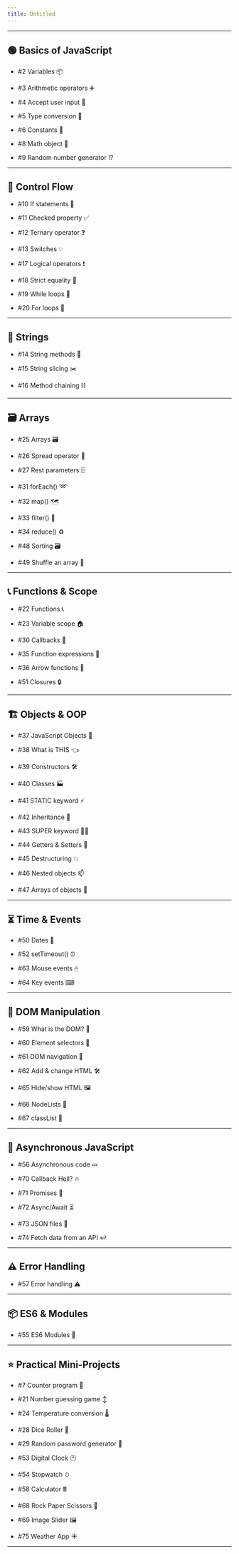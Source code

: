 ```yaml
---
title: Untitled
---
```


---

## 🟢 Basics of JavaScript

- #2 Variables 📦
    
- #3 Arithmetic operators ➕
    
- #4 Accept user input 💬
    
- #5 Type conversion 💱
    
- #6 Constants 🚫
    
- #8 Math object 🧮
    
- #9 Random number generator ⁉
    

---

## 🔁 Control Flow

- #10 If statements 🤔
    
- #11 Checked property ✅
    
- #12 Ternary operator ❓
    
- #13 Switches 💡
    
- #17 Logical operators ❗
    
- #18 Strict equality 🟰
    
- #19 While loops 🔁
    
- #20 For loops 🔂
    

---

## 🧵 Strings

- #14 String methods 🧵
    
- #15 String slicing ✂️
    
- #16 Method chaining ⛓
    

---

## 🗃 Arrays

- #25 Arrays 🗃
    
- #26 Spread operator 📖
    
- #27 Rest parameters 🗄
    
- #31 forEach() ➿
    
- #32 map() 🗺
    
- #33 filter() 🚰
    
- #34 reduce() ♻
    
- #48 Sorting 🗃
    
- #49 Shuffle an array 🔀
    

---

## 📞 Functions & Scope

- #22 Functions 📞
    
- #23 Variable scope 🏠
    
- #30 Callbacks 🤙
    
- #35 Function expressions 🐣
    
- #36 Arrow functions 🎯
    
- #51 Closures 🔒
    

---

## 🏗 Objects & OOP

- #37 JavaScript Objects 🧍
    
- #38 What is THIS 👈
    
- #39 Constructors 🛠
    
- #40 Classes 🏭
    
- #41 STATIC keyword ⚡
    
- #42 Inheritance 🐇
    
- #43 SUPER keyword 🦸‍♂️
    
- #44 Getters & Setters 📐
    
- #45 Destructuring 💥
    
- #46 Nested objects 📫
    
- #47 Arrays of objects 🍎
    

---

## ⏳ Time & Events

- #50 Dates 📅
    
- #52 setTimeout() ⏰
    
- #63 Mouse events 🖱
    
- #64 Key events ⌨
    

---

## 🌳 DOM Manipulation

- #59 What is the DOM? 🌳
    
- #60 Element selectors 📑
    
- #61 DOM navigation 🧭
    
- #62 Add & change HTML 🛠️
    
- #65 Hide/show HTML 🖼
    
- #66 NodeLists 📃
    
- #67 classList 🧾
    

---

## 🔗 Asynchronous JavaScript

- #56 Asynchronous code 💤
    
- #70 Callback Hell? 🔥
    
- #71 Promises 🤞
    
- #72 Async/Await ⏳
    
- #73 JSON files 📄
    
- #74 Fetch data from an API ↩️
    

---

## ⚠ Error Handling

- #57 Error handling ⚠
    

---

## 📦 ES6 & Modules

- #55 ES6 Modules 🚢
    

---

## ⭐ Practical Mini-Projects

- #7 Counter program 🔢
    
- #21 Number guessing game ↕
    
- #24 Temperature conversion 🌡️
    
- #28 Dice Roller 🎲
    
- #29 Random password generator 🔑
    
- #53 Digital Clock 🕐
    
- #54 Stopwatch ⏱
    
- #58 Calculator 🖩
    
- #68 Rock Paper Scissors 👊
    
- #69 Image Slider 🖼️
    
- #75 Weather App ☀️
    

---
